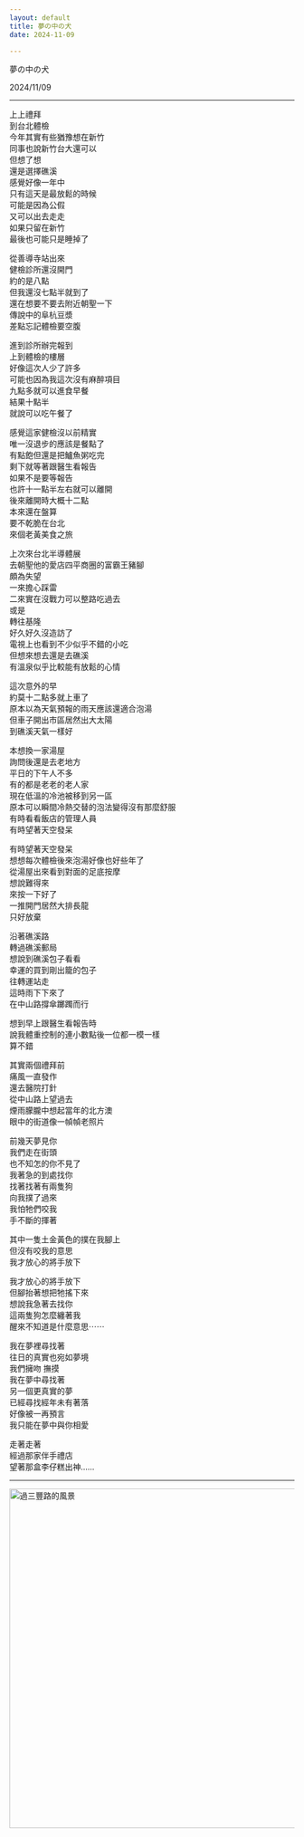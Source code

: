 ```yaml
---
layout: default
title: 夢の中の犬
date: 2024-11-09

---
```


夢の中の犬


2024/11/09

---

上上禮拜  
到台北體檢  
今年其實有些猶豫想在新竹  
同事也說新竹台大還可以  
但想了想  
還是選擇礁溪  
感覺好像一年中  
只有這天是最放鬆的時候  
可能是因為公假  
又可以出去走走  
如果只留在新竹  
最後也可能只是睡掉了  

從善導寺站出來  
健檢診所還沒開門  
約的是八點  
但我還沒七點半就到了  
還在想要不要去附近朝聖一下  
傳說中的阜杭豆漿  
差點忘記體檢要空腹  

進到診所辦完報到  
上到體檢的樓層  
好像這次人少了許多  
可能也因為我這次沒有麻醉項目  
九點多就可以進食早餐  
結果十點半  
就說可以吃午餐了  

感覺這家健檢沒以前精實  
唯一沒退步的應該是餐點了  
有點飽但還是把鱸魚粥吃完  
剩下就等著跟醫生看報告  
如果不是要等報告  
也許十一點半左右就可以離開  
後來離開時大概十二點  
本來還在盤算  
要不乾脆在台北  
來個老黃美食之旅  

上次來台北半導體展  
去朝聖他的愛店四平商圈的富霸王豬腳  
頗為失望  
一來擔心踩雷  
二來實在沒戰力可以整路吃過去  
或是  
轉往基隆  
好久好久沒造訪了  
電視上也看到不少似乎不錯的小吃  
但想來想去還是去礁溪  
有溫泉似乎比較能有放鬆的心情  

這次意外的早  
約莫十二點多就上車了  
原本以為天氣預報的雨天應該還適合泡湯  
但車子開出市區居然出大太陽  
到礁溪天氣一樣好  

本想換一家湯屋  
詢問後還是去老地方  
平日的下午人不多  
有的都是老老的老人家  
現在低溫的冷池被移到另一區  
原本可以瞬間冷熱交替的泡法變得沒有那麼舒服  
有時看看飯店的管理人員  
有時望著天空發呆  

有時望著天空發呆  
想想每次體檢後來泡湯好像也好些年了  
從湯屋出來看到對面的足底按摩  
想說難得來  
來按一下好了  
一推開門居然大排長龍  
只好放棄  

沿著礁溪路  
轉過礁溪郵局  
想說到礁溪包子看看  
幸運的買到剛出籠的包子  
往轉運站走  
這時雨下下來了  
在中山路撐傘躑躅而行  

想到早上跟醫生看報告時  
說我體重控制的連小數點後一位都一模一樣  
算不錯  

其實兩個禮拜前  
痛風一直發作  
還去醫院打針  
從中山路上望過去  
煙雨朦朧中想起當年的北方澳  
眼中的街道像一幀幀老照片  

前幾天夢見你  
我們走在街頭  
也不知怎的你不見了  
我著急的到處找你  
找著找著有兩隻狗  
向我撲了過來  
我怕牠們咬我  
手不斷的揮著  

其中一隻土金黃色的撲在我腳上  
但沒有咬我的意思  
我才放心的將手放下  

我才放心的將手放下  
但腳抬著想把牠搖下來  
想說我急著去找你  
這兩隻狗怎麼纏著我  
醒來不知道是什麼意思⋯⋯  

我在夢裡尋找著  
往日的真實也宛如夢境  
我們擁吻 撫摸  
我在夢中尋找著  
另一個更真實的夢  
已經尋找經年未有著落  
好像被一再預言  
我只能在夢中與你相愛  

走著走著  
經過那家伴手禮店  
望著那盒李仔糕出神……  




---
<img src="/assets/images/IMG_6961.jpg" alt="過三豐路的風景" width="600">


